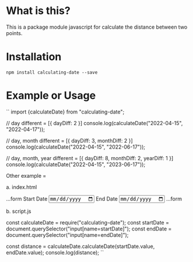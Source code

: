 # What is this?

This is a package module javascript for calculate the distance between two points.

# Installation

```
npm install calculating-date --save
```

# Example or Usage

``
import {calculateDate} from "calculating-date";

// day different = [{ dayDiff: 2 }]
console.log(calculateDate("2022-04-15", "2022-04-17"));

// day, month different = [{ dayDiff: 3, monthDiff: 2 }]
console.log(calculateDate("2022-04-15", "2022-06-17"));

// day, month, year different = [{ dayDiff: 8, monthDiff: 2, yearDiff: 1 }]
console.log(calculateDate("2022-04-15", "2023-06-17"));

Other example =

a. index.html

...form
<label>Start Date</label>
<input type="date" name="startDate">
<label>End Date</label>
<input type="date" name="endDate">
...form

<script src="script.js"></script>

b. script.js

const calculateDate = require("calculating-date");
const startDate = document.querySelector("input[name=startDate]");
const endDate = document.querySelector("input[name=endDate]");

const distance = calculateDate.calculateDate(startDate.value, endDate.value);
console.log(distance);
``

